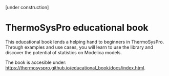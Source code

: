 [under construction]

# ThermoSysPro educational book

This educational book lends a helping hand to beginners in ThermoSysPro. Through examples and use cases, you will learn to use the library and discover the potential of statistics on Modelica models.

The book is accesible under: https://thermosyspro.github.io/educational_book/docs/index.html.
